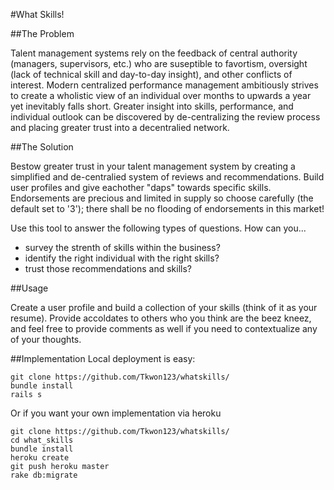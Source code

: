 #What Skills!


##The Problem

Talent management systems rely on the feedback of central authority (managers, supervisors, etc.) who are suseptible to favortism, oversight (lack of technical skill and day-to-day insight), and other conflicts of interest. Modern centralized performance management ambitiously strives to create a wholistic view of an individual over months to upwards a year yet inevitably falls short. Greater insight into skills, performance, and individual outlook can be discovered by de-centralizing the review process and placing greater trust into a decentralied network. 

##The Solution

Bestow greater trust in your talent management system by creating a simplified and de-centralied system of reviews and recommendations. Build user profiles and give eachother "daps" towards specific skills. Endorsements are precious and limited in supply so choose carefully (the default set to '3'); there shall be no flooding of endorsements in this market! 

Use this tool to answer the following types of questions. How can you...

  - survey the strenth of skills within the business? 
  - identify the right individual with the right skills? 
  - trust those recommendations and skills?

##Usage

Create a user profile and build a collection of your skills (think of it as your resume). Provide accoldates to others who you think are the beez kneez, and feel free to provide comments as well if you need to contextualize any of your thoughts. 

##Implementation 
Local deployment is easy: 

```
git clone https://github.com/Tkwon123/whatskills/
bundle install
rails s 
```

Or if you want your own implementation via heroku
```
git clone https://github.com/Tkwon123/whatskills/
cd what_skills
bundle install
heroku create
git push heroku master
rake db:migrate
```

